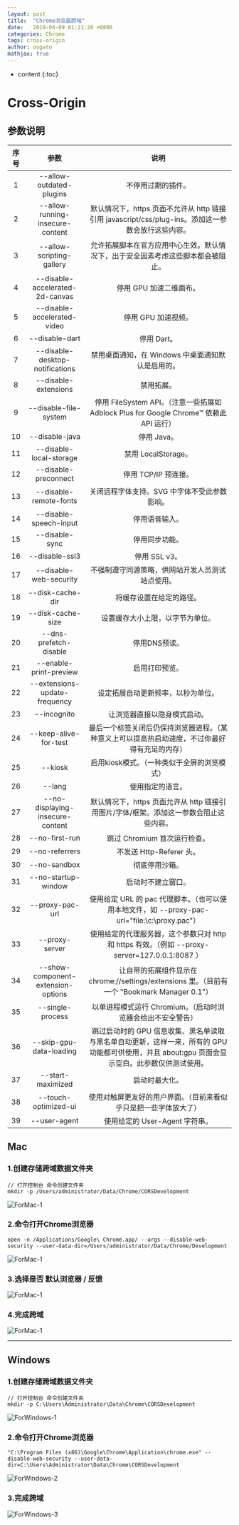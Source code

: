 ```yaml
---
layout: post
title:  "Chrome浏览器跨域"
date:   2019-04-09 01:21:26 +0800
categories: Chrome
tags: cross-origin
author: ougato
mathjax: true
---
```


* content
{:toc}




# Cross-Origin

## 参数说明

| 序号 | 参数 | 说明 | 
| :---: | :---: | :---: | 
| 1 | --allow-outdated-plugins | 不停用过期的插件。 | 
| 2 | --allow-running-insecure-content | 默认情况下，https 页面不允许从 http 链接引用 javascript/css/plug-ins。添加这一参数会放行这些内容。 | 
| 3 | --allow-scripting-gallery | 允许拓展脚本在官方应用中心生效。默认情况下，出于安全因素考虑这些脚本都会被阻止。 | 
| 4 | --disable-accelerated-2d-canvas | 停用 GPU 加速二维画布。 | 
| 5 | --disable-accelerated-video | 停用 GPU 加速视频。 | 
| 6 | --disable-dart | 停用 Dart。 | 
| 7 | --disable-desktop-notifications | 禁用桌面通知，在 Windows 中桌面通知默认是启用的。 | 
| 8 | --disable-extensions | 禁用拓展。 | 
| 9 | --disable-file-system | 停用 FileSystem API。（注意一些拓展如 Adblock Plus for Google Chrome™ 依赖此 API 运行） | 
| 10 | --disable-java | 停用 Java。 | 
| 11 | --disable-local-storage | 禁用 LocalStorage。 | 
| 12 | --disable-preconnect | 停用 TCP/IP 预连接。 | 
| 13 | --disable-remote-fonts | 关闭远程字体支持。SVG 中字体不受此参数影响。 | 
| 14 | --disable-speech-input | 停用语音输入。 | 
| 15 | --disable-sync | 停用同步功能。 | 
| 16 | --disable-ssl3 | 停用 SSL v3。 | 
| 17 | --disable-web-security | 不强制遵守同源策略，供网站开发人员测试站点使用。 | 
| 18 | --disk-cache-dir | 将缓存设置在给定的路径。 | 
| 19 | --disk-cache-size | 设置缓存大小上限，以字节为单位。 | 
| 20 | --dns-prefetch-disable | 停用DNS预读。 | 
| 21 | --enable-print-preview | 启用打印预览。 | 
| 22 | --extensions-update-frequency | 设定拓展自动更新频率，以秒为单位。 | 
| 23 | --incognito | 让浏览器直接以隐身模式启动。 | 
| 24 | --keep-alive-for-test | 最后一个标签关闭后仍保持浏览器进程。（某种意义上可以提高热启动速度，不过你最好得有充足的内存） | 
| 25 | --kiosk | 启用kiosk模式。（一种类似于全屏的浏览模式） | 
| 26 | --lang | 使用指定的语言。 | 
| 27 | --no-displaying-insecure-content | 默认情况下，https 页面允许从 http 链接引用图片/字体/框架。添加这一参数会阻止这些内容。 | 
| 28 | --no-first-run | 跳过 Chromium 首次运行检查。 | 
| 29 | --no-referrers | 不发送 Http-Referer 头。 | 
| 30 | --no-sandbox | 彻底停用沙箱。 | 
| 31 | --no-startup-window | 启动时不建立窗口。 | 
| 32 | --proxy-pac-url | 使用给定 URL 的 pac 代理脚本。（也可以使用本地文件，如 --proxy-pac-url="file:\\c:\proxy.pac"） | 
| 33 | --proxy-server | 使用给定的代理服务器，这个参数只对 http 和 https 有效。（例如 --proxy-server=127.0.0.1:8087 ） | 
| 34 | --show-component-extension-options | 让自带的拓展组件显示在 chrome://settings/extensions 里。（目前有一个 "Bookmark Manager 0.1"） | 
| 35 | --single-process | 以单进程模式运行 Chromium。（启动时浏览器会给出不安全警告） | 
| 36 | --skip-gpu-data-loading | 跳过启动时的 GPU 信息收集、黑名单读取与黑名单自动更新，这样一来，所有的 GPU 功能都可供使用，并且 about:gpu 页面会显示空白。此参数仅供测试使用。 | 
| 37 | --start-maximized | 启动时最大化。 | 
| 38 | --touch-optimized-ui | 使用对触屏更友好的用户界面。（目前来看似乎只是把一些字体放大了） | 
| 39 | --user-agent | 使用给定的 User-Agent 字符串。 | 

## Mac

### 1.创建存储跨域数据文件夹

```
// 打开控制台 命令创建文件夹
mkdir -p /Users/administrator/Data/Chrome/CORSDevelopment
```

![ForMac-1](https://raw.githubusercontent.com/ougato/ougato.github.res/master/2019-04-09-ChromeCrossOrigin/ForMac-1.png)

### 2.命令打开Chrome浏览器

```
open -n /Applications/Google\ Chrome.app/ --args --disable-web-security --user-data-dir=/Users/administrator/Data/Chrome/Development
```

![ForMac-1](https://raw.githubusercontent.com/ougato/ougato.github.res/master/2019-04-09-ChromeCrossOrigin/ForMac-2.png)

### 3.选择是否 默认浏览器 / 反馈

![ForMac-1](https://raw.githubusercontent.com/ougato/ougato.github.res/master/2019-04-09-ChromeCrossOrigin/ForMac-3.png)

### 4.完成跨域

![ForMac-1](https://raw.githubusercontent.com/ougato/ougato.github.res/master/2019-04-09-ChromeCrossOrigin/ForMac-4.png)

---

## Windows


### 1.创建存储跨域数据文件夹

```
// 打开控制台 命令创建文件夹
mkdir -p C:\Users\Administrator\Data\Chrome\CORSDevelopment
```

![ForWindows-1](https://raw.githubusercontent.com/ougato/ougato.github.res/master/2019-04-09-ChromeCrossOrigin/ForWindows-1.png)

### 2.命令打开Chrome浏览器

```
"C:\Program Files (x86)\Google\Chrome\Application\chrome.exe" --disable-web-security --user-data-dir=C:\Users\Administrator\Data\Chrome\CORSDevelopment
```

![ForWindows-2](https://raw.githubusercontent.com/ougato/ougato.github.res/master/2019-04-09-ChromeCrossOrigin/ForWindows-2.png)

### 3.完成跨域

![ForWindows-3](https://raw.githubusercontent.com/ougato/ougato.github.res/master/2019-04-09-ChromeCrossOrigin/ForWindows-3.png)
